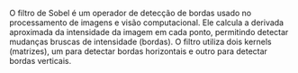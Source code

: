 O filtro de Sobel é um operador de detecção de bordas usado no processamento de imagens e visão computacional. Ele calcula a derivada aproximada da intensidade da imagem em cada ponto, permitindo detectar mudanças bruscas de intensidade (bordas). O filtro utiliza dois kernels (matrizes), um para detectar bordas horizontais e outro para detectar bordas verticais.
